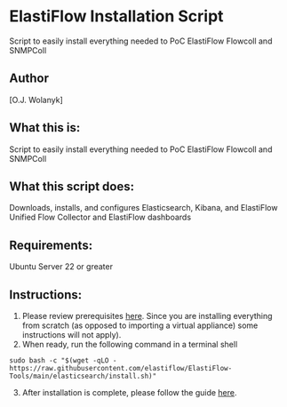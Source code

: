 # ElastiFlow Installation Script
Script to easily install everything needed to PoC ElastiFlow Flowcoll and SNMPColl

## Author
[O.J. Wolanyk]

What this is:
----------------
Script to easily install everything needed to PoC ElastiFlow Flowcoll and SNMPColl

What this script does:
----------------
Downloads, installs, and configures Elasticsearch, Kibana, and ElastiFlow Unified Flow Collector and ElastiFlow dashboards

Requirements:
----------------
Ubuntu Server 22 or greater

Instructions:
----------------
1) Please review prerequisites [here](https://docs.google.com/document/d/18XOxnAdxAW5bcqRRGEEKayJf_ViwYRAG/edit?usp=sharing&ouid=106934919212917365947&rtpof=true&sd=true). Since you are installing everything from scratch (as opposed to importing a virtual appliance) some instructions will not apply).
2) When ready, run the following command in a terminal shell
```
sudo bash -c "$(wget -qLO - https://raw.githubusercontent.com/elastiflow/ElastiFlow-Tools/main/elasticsearch/install.sh)"
```
3) After installation is complete, please follow the guide [here](https://docs.google.com/document/d/18XOxnAdxAW5bcqRRGEEKayJf_ViwYRAG/edit?usp=sharing&ouid=106934919212917365947&rtpof=true&sd=true).
